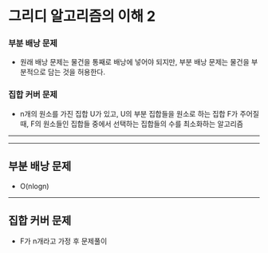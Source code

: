 # 그리디 알고리즘의 이해 2

### 부분 배낭 문제

- 원래 배낭 문제는 물건을 통째로 배낭에 넣어야 되지만, 부분 배낭 문제는 물건을 부분적으로 담는 것을 허용한다.

### 집합 커버 문제

- n개의 원소를 가진 집합 U가 있고, U의 부분 집합들을 원소로 하는 집합 F가 주어질 때, F의 원소들인 집합들 중에서 선택하는 집합들의 수를 최소화하는 알고리즘

---

---

## 부분 배낭 문제

- O(nlogn)

---

## 집합 커버 문제

- F가 n개라고 가정 후 문제풀이
